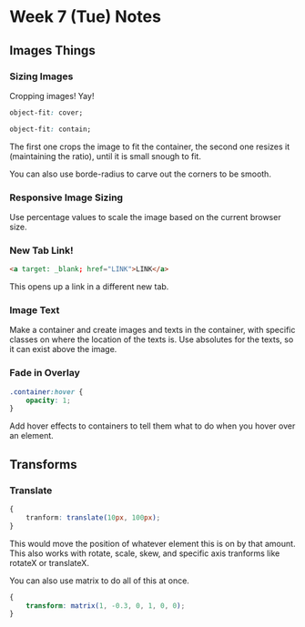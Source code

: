 # Week 7 (Tue) Notes
## Images Things
### Sizing Images 
Cropping images! Yay!
```css
object-fit: cover;

object-fit: contain;
```
The first one crops the image to fit the container, the second one resizes it (maintaining the ratio), until it is small snough to fit.

You can also use borde-radius to carve out the corners to be smooth.

### Responsive Image Sizing
Use percentage values to scale the image based on the current browser size.

### New Tab Link!

```html
<a target: _blank; href="LINK">LINK</a>
```
This opens up a link in a different new tab.

### Image Text
Make a container and create images and texts in the container, with specific classes on where the location of the texts is. Use absolutes for the texts, so it can exist above the image.

### Fade in Overlay
```css
.container:hover {
    opacity: 1;
}
```

Add hover effects to containers to tell them what to do when you hover over an element.

## Transforms
### Translate
```css
{
    tranform: translate(10px, 100px);
}
```
This would move the position of whatever element this is on by that amount. This also works with rotate, scale, skew, and specific axis tranforms like rotateX or translateX.

You can also use matrix to do all of this at once.
```css
{
    transform: matrix(1, -0.3, 0, 1, 0, 0);
}
```